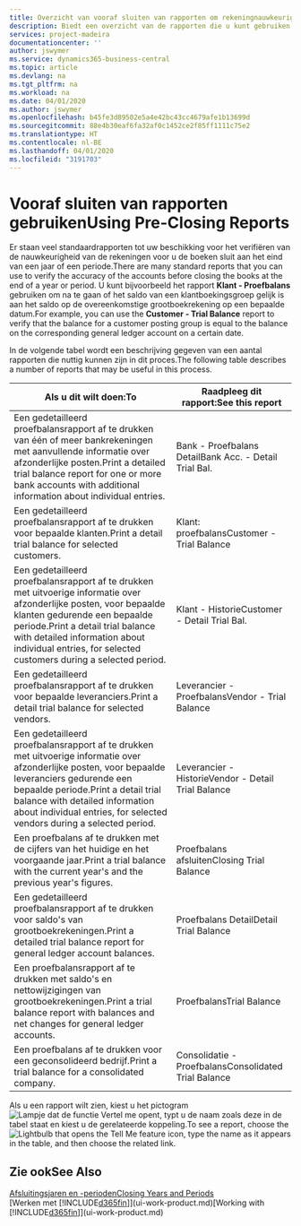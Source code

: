 ```yaml
---
title: Overzicht van vooraf sluiten van rapporten om rekeningnauwkeurigheid te verifiëren | Microsoft Docs
description: Biedt een overzicht van de rapporten die u kunt gebruiken om de nauwkeurigheid te verifiëren van rekeningen voordat de boeken worden gesloten aan het eind van een jaar of een periode.
services: project-madeira
documentationcenter: ''
author: jswymer
ms.service: dynamics365-business-central
ms.topic: article
ms.devlang: na
ms.tgt_pltfrm: na
ms.workload: na
ms.date: 04/01/2020
ms.author: jswymer
ms.openlocfilehash: b45fe3d89502e5a4e42bc43cc4679afe1b13699d
ms.sourcegitcommit: 88e4b30eaf6fa32af0c1452ce2f85ff1111c75e2
ms.translationtype: HT
ms.contentlocale: nl-BE
ms.lasthandoff: 04/01/2020
ms.locfileid: "3191703"
---
```

# <a name="using-pre-closing-reports"></a><span data-ttu-id="0eaf2-103">Vooraf sluiten van rapporten gebruiken</span><span class="sxs-lookup"><span data-stu-id="0eaf2-103">Using Pre-Closing Reports</span></span>
<span data-ttu-id="0eaf2-104">Er staan veel standaardrapporten tot uw beschikking voor het verifiëren van de nauwkeurigheid van de rekeningen voor u de boeken sluit aan het eind van een jaar of een periode.</span><span class="sxs-lookup"><span data-stu-id="0eaf2-104">There are many standard reports that you can use to verify the accuracy of the accounts before closing the books at the end of a year or period.</span></span> <span data-ttu-id="0eaf2-105">U kunt bijvoorbeeld het rapport **Klant - Proefbalans** gebruiken om na te gaan of het saldo van een klantboekingsgroep gelijk is aan het saldo op de overeenkomstige grootboekrekening op een bepaalde datum.</span><span class="sxs-lookup"><span data-stu-id="0eaf2-105">For example, you can use the **Customer - Trial Balance** report to verify that the balance for a customer posting group is equal to the balance on the corresponding general ledger account on a certain date.</span></span>

<span data-ttu-id="0eaf2-106">In de volgende tabel wordt een beschrijving gegeven van een aantal rapporten die nuttig kunnen zijn in dit proces.</span><span class="sxs-lookup"><span data-stu-id="0eaf2-106">The following table describes a number of reports that may be useful in this process.</span></span>

| <span data-ttu-id="0eaf2-107">Als u dit wilt doen:</span><span class="sxs-lookup"><span data-stu-id="0eaf2-107">To</span></span> | <span data-ttu-id="0eaf2-108">Raadpleeg dit rapport:</span><span class="sxs-lookup"><span data-stu-id="0eaf2-108">See this report</span></span> |
| --- | --- |
| <span data-ttu-id="0eaf2-109">Een gedetailleerd proefbalansrapport af te drukken van één of meer bankrekeningen met aanvullende informatie over afzonderlijke posten.</span><span class="sxs-lookup"><span data-stu-id="0eaf2-109">Print a detailed trial balance report for one or more bank accounts with additional information about individual entries.</span></span> |<span data-ttu-id="0eaf2-110">Bank - Proefbalans Detail</span><span class="sxs-lookup"><span data-stu-id="0eaf2-110">Bank Acc. - Detail Trial Bal.</span></span> |
| <span data-ttu-id="0eaf2-111">Een gedetailleerd proefbalansrapport af te drukken voor bepaalde klanten.</span><span class="sxs-lookup"><span data-stu-id="0eaf2-111">Print a detail trial balance for selected customers.</span></span> |<span data-ttu-id="0eaf2-112">Klant: proefbalans</span><span class="sxs-lookup"><span data-stu-id="0eaf2-112">Customer - Trial Balance</span></span> |
| <span data-ttu-id="0eaf2-113">Een gedetailleerd proefbalansrapport af te drukken met uitvoerige informatie over afzonderlijke posten, voor bepaalde klanten gedurende een bepaalde periode.</span><span class="sxs-lookup"><span data-stu-id="0eaf2-113">Print a detail trial balance with detailed information about individual entries, for selected customers during a selected period.</span></span> |<span data-ttu-id="0eaf2-114">Klant - Historie</span><span class="sxs-lookup"><span data-stu-id="0eaf2-114">Customer - Detail Trial Bal.</span></span> |
| <span data-ttu-id="0eaf2-115">Een gedetailleerd proefbalansrapport af te drukken voor bepaalde leveranciers.</span><span class="sxs-lookup"><span data-stu-id="0eaf2-115">Print a detail trial balance for selected vendors.</span></span> |<span data-ttu-id="0eaf2-116">Leverancier - Proefbalans</span><span class="sxs-lookup"><span data-stu-id="0eaf2-116">Vendor - Trial Balance</span></span> |
| <span data-ttu-id="0eaf2-117">Een gedetailleerd proefbalansrapport af te drukken met uitvoerige informatie over afzonderlijke posten, voor bepaalde leveranciers gedurende een bepaalde periode.</span><span class="sxs-lookup"><span data-stu-id="0eaf2-117">Print a detail trial balance with detailed information about individual entries, for selected vendors during a selected period.</span></span> |<span data-ttu-id="0eaf2-118">Leverancier - Historie</span><span class="sxs-lookup"><span data-stu-id="0eaf2-118">Vendor - Detail Trial Balance</span></span> |
| <span data-ttu-id="0eaf2-119">Een proefbalans af te drukken met de cijfers van het huidige en het voorgaande jaar.</span><span class="sxs-lookup"><span data-stu-id="0eaf2-119">Print a trial balance with the current year's and the previous year's figures.</span></span> |<span data-ttu-id="0eaf2-120">Proefbalans afsluiten</span><span class="sxs-lookup"><span data-stu-id="0eaf2-120">Closing Trial Balance</span></span> |
| <span data-ttu-id="0eaf2-121">Een gedetailleerd proefbalansrapport af te drukken voor saldo's van grootboekrekeningen.</span><span class="sxs-lookup"><span data-stu-id="0eaf2-121">Print a detailed trial balance report for general ledger account balances.</span></span> |<span data-ttu-id="0eaf2-122">Proefbalans Detail</span><span class="sxs-lookup"><span data-stu-id="0eaf2-122">Detail Trial Balance</span></span> |
| <span data-ttu-id="0eaf2-123">Een proefbalansrapport af te drukken met saldo's en nettowijzigingen van grootboekrekeningen.</span><span class="sxs-lookup"><span data-stu-id="0eaf2-123">Print a trial balance report with balances and net changes for general ledger accounts.</span></span> |<span data-ttu-id="0eaf2-124">Proefbalans</span><span class="sxs-lookup"><span data-stu-id="0eaf2-124">Trial Balance</span></span> |
| <span data-ttu-id="0eaf2-125">Een proefbalans af te drukken voor een geconsolideerd bedrijf.</span><span class="sxs-lookup"><span data-stu-id="0eaf2-125">Print a trial balance for a consolidated company.</span></span> |<span data-ttu-id="0eaf2-126">Consolidatie - Proefbalans</span><span class="sxs-lookup"><span data-stu-id="0eaf2-126">Consolidated Trial Balance</span></span> |

<span data-ttu-id="0eaf2-127">Als u een rapport wilt zien, kiest u het pictogram ![Lampje dat de functie Vertel me opent](media/ui-search/search_small.png "Vertel me wat u wilt doen"), typt u de naam zoals deze in de tabel staat en kiest u de gerelateerde koppeling.</span><span class="sxs-lookup"><span data-stu-id="0eaf2-127">To see a report, choose the ![Lightbulb that opens the Tell Me feature](media/ui-search/search_small.png "Tell me what you want to do") icon, type the name as it appears in the table, and then choose the related link.</span></span>

## <a name="see-also"></a><span data-ttu-id="0eaf2-128">Zie ook</span><span class="sxs-lookup"><span data-stu-id="0eaf2-128">See Also</span></span>
[<span data-ttu-id="0eaf2-129">Afsluitingsjaren en -perioden</span><span class="sxs-lookup"><span data-stu-id="0eaf2-129">Closing Years and Periods</span></span>](year-close-years-periods.md)  
<span data-ttu-id="0eaf2-130">[Werken met [!INCLUDE[d365fin](includes/d365fin_md.md)]](ui-work-product.md)</span><span class="sxs-lookup"><span data-stu-id="0eaf2-130">[Working with [!INCLUDE[d365fin](includes/d365fin_md.md)]](ui-work-product.md)</span></span>

